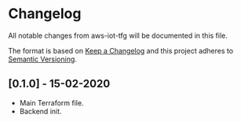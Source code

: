 # Changelog

All notable changes from aws-iot-tfg will be documented in this file.

The format is based on [Keep a Changelog](http://keepachangelog.com/en/1.0.0/)
and this project adheres to [Semantic Versioning](http://semver.org/spec/v2.0.0.html).

## [0.1.0] - 15-02-2020

- Main Terraform file.
- Backend init.
